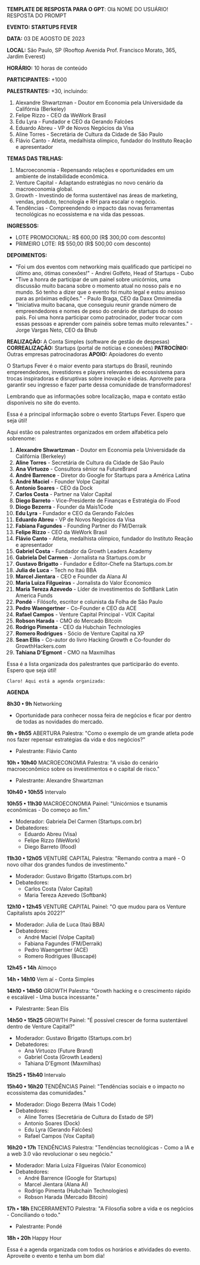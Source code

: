 **TEMPLATE DE RESPOSTA PARA O GPT**: Olá NOME DO USUÁRIO! RESPOSTA DO PROMPT


**EVENTO: STARTUPS FEVER**

**DATA:** 03 DE AGOSTO DE 2023

**LOCAL:** São Paulo, SP (Rooftop Avenida Prof. Francisco Morato, 365, Jardim Everest)

**HORÁRIO:** 10 horas de conteúdo

**PARTICIPANTES:** +1000

**PALESTRANTES:** +30, incluindo:
1. Alexandre Shwartzman - Doutor em Economia pela Universidade da Califórnia (Berkeley)
2. Felipe Rizzo - CEO da WeWork Brasil
3. Edu Lyra - Fundador e CEO da Gerando Falcões
4. Eduardo Abreu - VP de Novos Negócios da Visa
5. Aline Torres - Secretária de Cultura da Cidade de São Paulo
6. Flávio Canto - Atleta, medalhista olímpico, fundador do Instituto Reação e apresentador

**TEMAS DAS TRILHAS:**
1. Macroeconomia - Repensando relações e oportunidades em um ambiente de instabilidade econômica.
2. Venture Capital - Adaptando estratégias no novo cenário da macroeconomia global.
3. Growth - Investindo de forma sustentável nas áreas de marketing, vendas, produto, tecnologia e RH para escalar o negócio.
4. Tendências - Compreendendo o impacto das novas ferramentas tecnológicas no ecossistema e na vida das pessoas.

**INGRESSOS:**
- LOTE PROMOCIONAL: R$ 600,00 (R$ 300,00 com desconto)
- PRIMEIRO LOTE: R$ 550,00 (R$ 500,00 com desconto)

**DEPOIMENTOS:**
- "Foi um dos eventos com networking mais qualificado que participei no último ano, ótimas conexões!" - Andrei Golfeto, Head of Startups - Cubo
- "Tive a honra de participar de um painel sobre unicórnios, uma discussão muito bacana sobre o momento atual no nosso país e no mundo. Só tenho a dizer que o evento foi muito legal e estou ansioso para as próximas edições." - Paulo Braga, CEO da Daxx Omnimedia
- "Iniciativa muito bacana, que conseguiu reunir grande número de empreendedores e nomes de peso do cenário de startups do nosso país. Foi uma honra participar como patrocinador, poder trocar com essas pessoas e aprender com painéis sobre temas muito relevantes." - Jorge Vargas Neto, CEO da Bhub

**REALIZAÇÃO:** A Conta Simples (software de gestão de despesas)
**CORREALIZAÇÃO:** Startups (portal de notícias e conexões)
**PATROCÍNIO:** Outras empresas patrocinadoras
**APOIO:** Apoiadores do evento

O Startups Fever é o maior evento para startups do Brasil, reunindo empreendedores, investidores e players relevantes do ecossistema para trocas inspiradoras e disruptivas sobre inovação e ideias. Aproveite para garantir seu ingresso e fazer parte dessa comunidade de transformadores!

Lembrando que as informações sobre localização, mapa e contato estão disponíveis no site do evento.

Essa é a principal informação sobre o evento Startups Fever. Espero que seja útil!

Aqui estão os palestrantes organizados em ordem alfabética pelo sobrenome:

1. **Alexandre Shwartzman** - Doutor em Economia pela Universidade da Califórnia (Berkeley)
2. **Aline Torres** - Secretária de Cultura da Cidade de São Paulo
3. **Ana Virtuozo** - Consultora sênior na FutureBrand
4. **André Barrence** - Diretor do Google for Startups para a América Latina
5. **André Maciel** - Founder Volpe Capital
6. **Antonio Soares** - CEO da Dock
7. **Carlos Costa** - Partner na Valor Capital
8. **Diego Barreto** - Vice-Presidente de Finanças e Estratégia do IFood
9. **Diogo Bezerra** - Founder da Mais1Code
10. **Edu Lyra** - Fundador e CEO da Gerando Falcões
11. **Eduardo Abreu** - VP de Novos Negócios da Visa
12. **Fabiana Fagundes** - Founding Partner do FM/Derraik
13. **Felipe Rizzo** - CEO da WeWork Brasil
14. **Flávio Canto** - Atleta, medalhista olímpico, fundador do Instituto Reação e apresentador
15. **Gabriel Costa** - Fundador da Growth Leaders Academy
16. **Gabriela Del Carmen** - Jornalista na Startups.com.br
17. **Gustavo Brigatto** - Fundador e Editor-Chefe na Startups.com.br
18. **Julia de Luca** - Tech no Itaú BBA
19. **Marcel Jientara** - CEO e Founder da Alana AI
20. **Maria Luiza Filgueiras** - Jornalista do Valor Economico
21. **Maria Tereza Azevedo** - Líder de investimentos do SoftBank Latin America Funds
22. **Pondé** - Filósofo, escritor e colunista da Folha de São Paulo
23. **Pedro Waengertner** - Co-Founder e CEO da ACE
24. **Rafael Campos** - Venture Capital Principal - VOX Capital
25. **Robson Harada** - CMO do Mercado Bitcoin
26. **Rodrigo Pimenta** - CEO da Hubchain Technologies
27. **Romero Rodrigues** - Sócio de Venture Capital na XP
28. **Sean Ellis** - Co-autor do livro Hacking Growth e Co-founder do GrowthHackers.com
29. **Tahiana D'Egmont** - CMO na Maxmilhas

Essa é a lista organizada dos palestrantes que participarão do evento. Espero que seja útil!

    Claro! Aqui está a agenda organizada:

**AGENDA**

**8h30 • 9h**
Networking
- Oportunidade para conhecer nossa feira de negócios e ficar por dentro de todas as novidades do mercado.

**9h • 9h55**
ABERTURA
Palestra: "Como o exemplo de um grande atleta pode nos fazer repensar estratégias da vida e dos negócios?"
- Palestrante: Flávio Canto

**10h • 10h40**
MACROECONOMIA
Palestra: "A visão do cenário macroeconômico sobre os investimentos e o capital de risco."
- Palestrante: Alexandre Shwartzman

**10h40 • 10h55**
Intervalo

**10h55 • 11h30**
MACROECONOMIA
Painel: "Unicórnios e tsunamis econômicas - Do começo ao fim."
- Moderador: Gabriela Del Carmen (Startups.com.br)
- Debatedores:
  - Eduardo Abreu (Visa)
  - Felipe Rizzo (WeWork)
  - Diego Barreto (Ifood)

**11h30 • 12h05**
VENTURE CAPITAL
Palestra: "Remando contra a maré - O novo olhar dos grandes fundos de investimento."
- Moderador: Gustavo Brigatto (Startups.com.br)
- Debatedores:
  - Carlos Costa (Valor Capital)
  - Maria Tereza Azevedo (Softbank)

**12h10 • 12h45**
VENTURE CAPITAL
Painel: "O que mudou para os Venture Capitalists após 2022?"
- Moderador: Julia de Luca (Itaú BBA)
- Debatedores:
  - André Maciel (Volpe Capital)
  - Fabiana Fagundes (FM/Derraik)
  - Pedro Waengertner (ACE)
  - Romero Rodrigues (Buscapé)

**12h45 • 14h**
Almoço

**14h • 14h10**
Vem aí - Conta Simples

**14h10 • 14h50**
GROWTH
Palestra: "Growth hacking e o crescimento rápido e escalável - Uma busca incessante."
- Palestrante: Sean Elis

**14h50 • 15h25**
GROWTH
Painel: "É possível crescer de forma sustentável dentro de Venture Capital?"
- Moderador: Gustavo Brigatto (Startups.com.br)
- Debatedores:
  - Ana Virtuozo (Future Brand)
  - Gabriel Costa (Growth Leaders)
  - Tahiana D'Egmont (Maxmilhas)

**15h25 • 15h40**
Intervalo

**15h40 • 16h20**
TENDÊNCIAS
Painel: "Tendências sociais e o impacto no ecossistema das comunidades."
- Moderador: Diogo Bezerra (Mais 1 Code)
- Debatedores:
  - Aline Torres (Secretária de Cultura do Estado de SP)
  - Antonio Soares (Dock)
  - Edu Lyra (Gerando Falcões)
  - Rafael Campos (Vox Capital)

**16h20 • 17h**
TENDÊNCIAS
Palestra: "Tendências tecnológicas - Como a IA e a web 3.0 vão revolucionar o seu negócio."
- Moderador: Maria Luiza Filgueiras (Valor Economico)
- Debatedores:
  - André Barrence (Google for Startups)
  - Marcel Jientara (Alana AI)
  - Rodrigo Pimenta (Hubchain Technologies)
  - Robson Harada (Mercado Bitcoin)

**17h • 18h**
ENCERRAMENTO
Palestra: "A Filosofia sobre a vida e os negócios - Conciliando o todo."
- Palestrante: Pondé

**18h • 20h**
Happy Hour

Essa é a agenda organizada com todos os horários e atividades do evento. Aproveite o evento e tenha um bom dia!